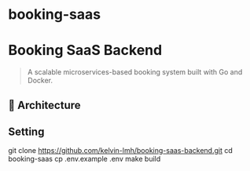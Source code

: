 # booking-saas

# Booking SaaS Backend

> A scalable microservices-based booking system built with Go and Docker.

## 🧩 Architecture

## Setting

git clone https://github.com/kelvin-lmh/booking-saas-backend.git
cd booking-saas
cp .env.example .env
make build
